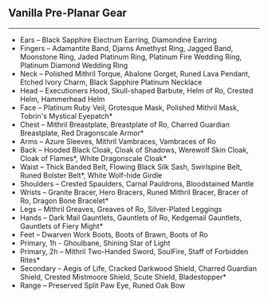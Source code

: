 ## Vanilla Pre-Planar Gear

---
* Ears – Black Sapphire Electrum Earring, Diamondine Earring
* Fingers – Adamantite Band, Djarns Amethyst Ring, Jagged Band, Moonstone Ring, Jaded Platinum Ring, Platinum Fire Wedding Ring, Platinum Diamond Wedding Ring
* Neck – Polished Mithril Torque, Abalone Gorget, Runed Lava Pendant, Etched Ivory Charm, Black Sapphire Platinum Necklace
* Head – Executioners Hood, Skull-shaped Barbute, Helm of Ro, Crested Helm, Hammerhead Helm
* Face – Platinum Ruby Veil, Grotesque Mask, Polished Mithril Mask, Tobrin's Mystical Eyepatch*
* Chest – Mithril Breastplate, Breastplate of Ro, Charred Guardian Breastplate, Red Dragonscale Armor*
* Arms – Azure Sleeves, Mithril Vambraces, Vambraces of Ro
* Back – Hooded Black Cloak, Cloak of Shadows, Werewolf Skin Cloak, Cloak of Flames*, White Dragonscale Cloak*
* Waist – Thick Banded Belt, Flowing Black Silk Sash, Swirlspine Belt, Runed Bolster Belt*, White Wolf-hide Girdle
* Shoulders – Crested Spaulders, Carnal Pauldrons, Bloodstained Mantle
* Wrists – Granite Bracer, Hero Bracers, Runed Mithril Bracer, Bracer of Ro, Dragon Bone Bracelet*
* Legs – Mithril Greaves, Greaves of Ro, Silver-Plated Leggings
* Hands – Dark Mail Gauntlets, Gauntlets of Ro, Kedgemail Gauntlets, Gauntlets of Fiery Might*
* Feet – Dwarven Work Boots, Boots of Brawn, Boots of Ro
* Primary, 1h - Ghoulbane, Shining Star of Light
* Primary, 2h – Mithril Two-Handed Sword, SoulFire, Staff of Forbidden Rites*
* Secondary – Aegis of Life, Cracked Darkwood Shield, Charred Guardian Shield, Crested Mistmoore Shield, Scute Shield, Bladestopper*
* Range – Preserved Split Paw Eye, Runed Oak Bow

